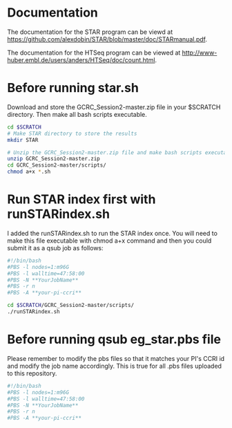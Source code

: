 # Documentation
The documentation for the STAR program can be viewd at https://github.com/alexdobin/STAR/blob/master/doc/STARmanual.pdf. 

The documentation for the HTSeq program can be viewed at http://www-huber.embl.de/users/anders/HTSeq/doc/count.html.

# Before running star.sh
Download and store the GCRC_Session2-master.zip file in your $SCRATCH directory. Then make all bash scripts executable.

```bash
cd $SCRATCH
# Make STAR directory to store the results
mkdir STAR

# Unzip the GCRC_Session2-master.zip file and make bash scripts executable
unzip GCRC_Session2-master.zip
cd GCRC_Session2-master/scripts/
chmod a+x *.sh

```
# Run STAR index first with runSTARindex.sh
I added the runSTARindex.sh to run the STAR index once. You will need to make this file executable with chmod a+x command and then you could submit it as a qsub job as follows:

```bash
#!/bin/bash
#PBS -l nodes=1:m96G
#PBS -l walltime=47:58:00
#PBS -N **YourJobName**
#PBS -r n
#PBS -A **your-pi-ccri**

cd $SCRATCH/GCRC_Session2-master/scripts/
./runSTARindex.sh
```

# Before running qsub eg_star.pbs file
Please remember to modify the pbs files so that it matches your PI's CCRI id and modify the job name accordingly.
This is true for all .pbs files uploaded to this repository.

```bash
#!/bin/bash
#PBS -l nodes=1:m96G
#PBS -l walltime=47:58:00
#PBS -N **YourJobName**
#PBS -r n
#PBS -A **your-pi-ccri**
```
